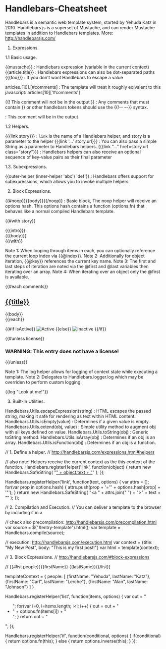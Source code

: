 # Handlebars-Cheatsheet
Handlebars is a semantic web template system, started by Yehuda Katz in 2010.
Handlebars.js is a superset of Mustache, and can render Mustache templates in addition to Handlebars templates.
More: http://handlebarsjs.com/


1. Expressions.

1.1 Basic usage.


{{mustache}}                                   : Handlebars expression (variable in the current context)
{{article.title}}                              : Handlebars expressions can also be dot-separated paths
{{{foo}}}                                      : If you don't want Handlebars to escape a value

articles.[10].[#comments]                      : The template will treat it roughly eqivalent to this javascript: articles[10]['#comments']

{{! This comment will not be in the output }}  : Any comments that must contain }} or other handlebars tokens should use the {{!-- --}} syntax.
<!-- This comment will be in the output -->    : This comment will be in the output


1.2 Helpers.


{{{link story}}}                               : `link` is the name of a Handlebars helper, and story is a parameter to the helper
{{{link '...' story.url}}}                     : You can also pass a simple String as a parameter to Handlebars helpers.
{{{link "..." href=story.url class="story"}}}  : Handlebars helpers can also receive an optional sequence of key-value pairs as their final parameter


1.3. Subexpressions.


{{outer-helper (inner-helper 'abc') 'def'}}    : Handlebars offers support for subexpressions, which allows you to invoke multiple helpers


2. Block Expressions.


{{#noop}}{{body}}{{/noop}}                     : Basic block, The noop helper will receive an options hash. This options hash contains a function (options.fn) that behaves like a normal compiled Handlebars template. 

{{#with story}}
  <div class="intro">{{{intro}}}</div>
  <div class="body">{{{body}}}</div>
{{/with}}


Note 1: When looping through items in each, you can optionally reference the current loop index via {{@index}}.
Note 2: Additionally for object iteration, {{@key}} references the current key name.
Note 3: The first and last steps of iteration are noted via the @first and @last variables then iterating over an array.
Note 4: When iterating over an object only the @first is available.

{{#each comments}}
  <h2><a href="/posts/{{../permalink}}#{{id}}">{{title}}</a></h2>
  <div>{{body}}</div>
{{/each}}


{{#if isActive}}
  <img src="star.gif" alt="Active">
{{else}}
  <img src="cry.gif" alt="Inactive">
{{/if}}

{{#unless license}}
  <h3 class="warning">WARNING: This entry does not have a license!</h3>
{{/unless}}


Note 1: The log helper allows for logging of context state while executing a template.
Note 2: Delegates to Handlebars.logger.log which may be overriden to perform custom logging.

{{log "Look at me!"}}


3. Built-In Utilities.


Handlebars.Utils.escapeExpression(string) : HTML escapes the passed string, making it safe for rendering as text within HTML content.
Handlebars.Utils.isEmpty(value)           : Determines if a given value is empty.
Handlebars.Utils.extend(obj, value)       : Simple utility method to augment obj with all keys defined on value.
Handlebars.Utils.toString(obj)            : Generic toString method.
Handlebars.Utils.isArray(obj)             : Determines if an obj is an array.
Handlebars.Utils.isFunction(obj)          : Determines if an obj is a function.

// 1. Define a helper.
// http://handlebarsjs.com/expressions.html#helpers


// also note: Helpers receive the current context as the this context of the function.
Handlebars.registerHelper('link', function(object) {
  return new Handlebars.SafeString(
    "<a href='" + object.url + "'>" + object.text + "</a>"
  );
});

Handlebars.registerHelper('link', function(text, options) {
  var attrs = [];
  for(var prop in options.hash) {
    attrs.push(prop + '="' + options.hash[prop] + '"');
  }
  return new Handlebars.SafeString(
    "<a " + attrs.join(" ") + ">" + text + "</a>"
  );
});


// 2. Compilation and Execution.
// You can deliver a template to the browser by including it in a <script> tag.
// <script id="entry-template" type="text/x-handlebars-template">
//   template content
// </script>


// check also precompilation: http://handlebarsjs.com/precompilation.html
var source   = $("#entry-template").html();
var template = Handlebars.compile(source);

// execution: http://handlebarsjs.com/execution.html
var context = {title: "My New Post", body: "This is my first post!"}
var html    = template(context);


// 3. Block Expressions.
// http://handlebarsjs.com/#block-expressions


// {{#list people}}{{firstName}} {{lastName}}{{/list}}

templateContext = {
  people: [
    {firstName: "Yehuda", lastName: "Katz"},
    {firstName: "Carl", lastName: "Lerche"},
    {firstName: "Alan", lastName: "Johnson"}
  ]
}

Handlebars.registerHelper('list', function(items, options) {
  var out = "<ul>";
  for(var i=0, l=items.length; i<l; i++) {
    out = out + "<li>" + options.fn(items[i]) + "</li>";
  }
  return out + "</ul>";
});

Handlebars.registerHelper('if', function(conditional, options) {
  if(conditional) {
    return options.fn(this);
  } else {
    return options.inverse(this);
  }
});
